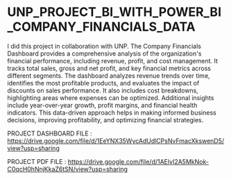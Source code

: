# UNP_PROJECT_BI_WITH_POWER_BI_COMPANY_FINANCIALS_DATA

I did this project in collaboration with UNP. The Company Financials Dashboard provides a comprehensive analysis of the organization's financial performance, including revenue, profit, and cost management. It tracks total sales, gross and net profit, and key financial metrics across different segments. The dashboard analyzes revenue trends over time, identifies the most profitable products, and evaluates the impact of discounts on sales performance. It also includes cost breakdowns, highlighting areas where expenses can be optimized. Additional insights include year-over-year growth, profit margins, and financial health indicators. This data-driven approach helps in making informed business decisions, improving profitability, and optimizing financial strategies.

PROJECT DASHBOARD FILE : https://drive.google.com/file/d/1EeYNX35WycAdUdlCPsNvFmacXkswenD5/view?usp=sharing

PROJECT PDF FILE : https://drive.google.com/file/d/1AElvI2A5MkNok-C0qcH0hNnjKkaZ6tSN/view?usp=sharing
